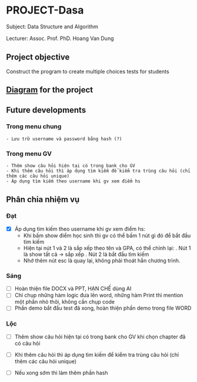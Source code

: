 # PROJECT-Dasa
Subject: Data Structure and Algorithm

Lecturer: Aѕѕoᴄ. Prof. PhD. Hoang Van Dung

## Project objective
Construct the program to create multiple choices tests for students

## [Diagram](https://app.creately.com/d/ubm0IpeD01G) for the project

## Future developments
### Trong menu chung
    - Lưu trữ username và password bằng hash (?)
### Trong menu GV
    - Thêm show câu hỏi hiện tại có trong bank cho GV
    - Khi thêm câu hỏi thì áp dụng tìm kiếm để kiểm tra trùng câu hỏi (chỉ thêm các câu hỏi unique)
    - Áp dụng tìm kiếm theo username khi gv xem điểm hs

## Phân chia nhiệm vụ
### Đạt
- [x] Áp dụng tìm kiếm theo username khi gv xem điểm hs:
    + Khi bấm show điểm học sinh thì gv có thể bấm 1 nút gì đó để bắt đầu tìm kiếm
    + Hiện tại nút 1 và 2 là sắp xếp theo tên và GPA, có thể chỉnh lại:
        . Nút 1 là show tất cả -> sắp xếp
        . Nút 2 là bắt đầu tìm kiếm
    + Nhớ thêm nút esc là quay lại, không phải thoát hẳn chương trình.
### Sáng
- [ ] Hoàn thiện file DOCX và PPT, HẠN CHẾ dùng AI
- [ ] Chỉ chụp những hàm logic đưa lên word, những hàm Print thì mention một phần nhỏ thôi, không cần chụp code
- [ ] Phần demo bắt đầu test đã xong, hoàn thiện phần demo trong file WORD

### Lộc
- [ ] Thêm show câu hỏi hiện tại có trong bank cho GV khi chọn chapter đã có câu hỏi
- [ ] Khi thêm câu hỏi thì áp dụng tìm kiếm để kiểm tra trùng câu hỏi (chỉ thêm các câu hỏi unique)
- [ ] Nếu xong sớm thì làm thêm phần hash

